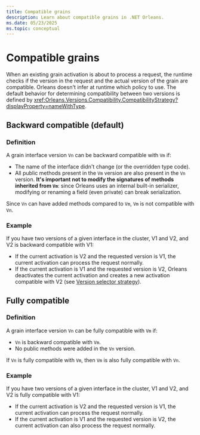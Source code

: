 ```yaml
---
title: Compatible grains
description: Learn about compatible grains in .NET Orleans.
ms.date: 05/23/2025
ms.topic: conceptual
---
```


# Compatible grains

When an existing grain activation is about to process a request, the runtime checks if the version in the request and the actual version of the grain are compatible. Orleans doesn't infer at runtime which policy to use. The default behavior for determining compatibility between two versions is defined by <xref:Orleans.Versions.Compatibility.CompatibilityStrategy?displayProperty=nameWithType>.

## Backward compatible (default)

### Definition

A grain interface version `Vn` can be backward compatible with `Vm` if:

- The name of the interface didn't change (or the overridden type code).
- All public methods present in the `Vm` version are also present in the `Vn` version.
    **It's important not to modify the signatures of methods inherited from `Vm`**: since Orleans uses an internal built-in serializer, modifying or renaming a field (even private) can break serialization.

Since `Vn` can have added methods compared to `Vm`, `Vm` is not compatible with `Vn`.

### Example

If you have two versions of a given interface in the cluster, V1 and V2, and V2 is backward compatible with V1:

- If the current activation is V2 and the requested version is V1, the current activation can process the request normally.
- If the current activation is V1 and the requested version is V2, Orleans deactivates the current activation and creates a new activation compatible with V2 (see [Version selector strategy](version-selector-strategy.md)).

## Fully compatible

### Definition

A grain interface version `Vn` can be fully compatible with `Vm` if:

- `Vn` is backward compatible with `Vm`.
- No public methods were added in the `Vn` version.

If `Vn` is fully compatible with `Vm`, then `Vm` is also fully compatible with `Vn`.

### Example

If you have two versions of a given interface in the cluster, V1 and V2, and V2 is fully compatible with V1:

- If the current activation is V2 and the requested version is V1, the current activation can process the request normally.
- If the current activation is V1 and the requested version is V2, the current activation can also process the request normally.
